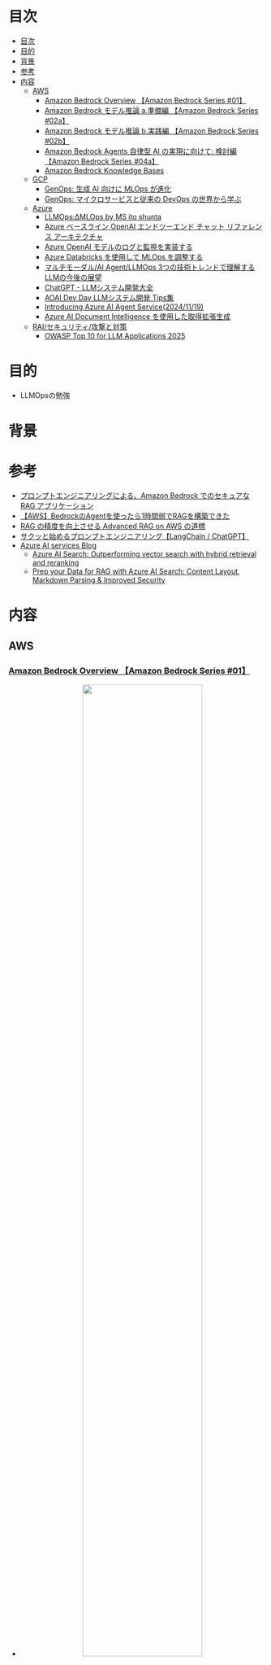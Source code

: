 # 目次
- [目次](#目次)
- [目的](#目的)
- [背景](#背景)
- [参考](#参考)
- [内容](#内容)
  - [AWS](#aws)
    - [Amazon Bedrock Overview 【Amazon Bedrock Series #01】](#amazon-bedrock-overview-amazon-bedrock-series-01)
    - [Amazon Bedrock モデル推論 a.準備編 【Amazon Bedrock Series #02a】](#amazon-bedrock-モデル推論-a準備編-amazon-bedrock-series-02a)
    - [Amazon Bedrock モデル推論 b.実践編 【Amazon Bedrock Series #02b】](#amazon-bedrock-モデル推論-b実践編-amazon-bedrock-series-02b)
    - [Amazon Bedrock Agents 自律型 AI の実現に向けて: 検討編 【Amazon Bedrock Series #04a】](#amazon-bedrock-agents-自律型-ai-の実現に向けて-検討編-amazon-bedrock-series-04a)
    - [Amazon Bedrock Knowledge Bases](#amazon-bedrock-knowledge-bases)
  - [GCP](#gcp)
    - [GenOps: 生成 AI 向けに MLOps が進化](#genops-生成-ai-向けに-mlops-が進化)
    - [GenOps: マイクロサービスと従来の DevOps の世界から学ぶ](#genops-マイクロサービスと従来の-devops-の世界から学ぶ)
  - [Azure](#azure)
    - [LLMOps:ΔMLOps by MS ito shunta](#llmopsδmlops-by-ms-ito-shunta)
    - [Azure ベースライン OpenAI エンドツーエンド チャット リファレンス アーキテクチャ](#azure-ベースライン-openai-エンドツーエンド-チャット-リファレンス-アーキテクチャ)
    - [Azure OpenAI モデルのログと監視を実装する](#azure-openai-モデルのログと監視を実装する)
    - [Azure Databricks を使用して MLOps を調整する](#azure-databricks-を使用して-mlops-を調整する)
    - [マルチモーダル/AI Agent/LLMOps 3つの技術トレンドで理解するLLMの今後の展望](#マルチモーダルai-agentllmops-3つの技術トレンドで理解するllmの今後の展望)
    - [ChatGPT - LLMシステム開発大全](#chatgpt---llmシステム開発大全)
    - [AOAI Dev Day LLMシステム開発 Tips集](#aoai-dev-day-llmシステム開発-tips集)
    - [Introducing Azure AI Agent Service(2024/11/19)](#introducing-azure-ai-agent-service20241119)
    - [Azure AI Document Intelligence を使用した取得拡張生成](#azure-ai-document-intelligence-を使用した取得拡張生成)
  - [RAI/セキュリティ/攻撃と対策](#raiセキュリティ攻撃と対策)
    - [OWASP Top 10 for LLM Applications 2025](#owasp-top-10-for-llm-applications-2025)
# 目的
- LLMOpsの勉強
# 背景
# 参考
- [プロンプトエンジニアリングによる、Amazon Bedrock でのセキュアな RAG アプリケーション](https://aws.amazon.com/jp/blogs/news/secure-rag-applications-using-prompt-engineering-on-amazon-bedrock/)
- [【AWS】BedrockのAgentを使ったら1時間弱でRAGを構築できた](https://zenn.dev/ncdc/articles/41bf6e7735ec9f)
- [RAG の精度を向上させる Advanced RAG on AWS の道標](https://aws.amazon.com/jp/blogs/news/a-practical-guide-to-improve-rag-systems-with-advanced-rag-on-aws/)
- [サクッと始めるプロンプトエンジニアリング【LangChain / ChatGPT】](https://zenn.dev/umi_mori/books/prompt-engineer)
- [Azure AI services Blog](https://techcommunity.microsoft.com/category/ai/blog/azure-ai-services-blog)
  - [Azure AI Search: Outperforming vector search with hybrid retrieval and reranking](https://techcommunity.microsoft.com/blog/azure-ai-services-blog/azure-ai-search-outperforming-vector-search-with-hybrid-retrieval-and-reranking/3929167)
  - [Prep your Data for RAG with Azure AI Search: Content Layout, Markdown Parsing & Improved Security](https://techcommunity.microsoft.com/blog/azure-ai-services-blog/prep-your-data-for-rag-with-azure-ai-search-content-layout-markdown-parsing--imp/4303538)
# 内容
## AWS
### [Amazon Bedrock Overview 【Amazon Bedrock Series #01】](https://pages.awscloud.com/rs/112-TZM-766/images/AWS-Black-Belt_2024_Amazon-Bedrock-Overview_v1.pdf)
- <p align='center'><img src='./img/README-template_2024-10-27-14-16-29.png' width='70%'></p>
- <p align='center'><img src='./img/README-template_2024-10-27-14-32-03.png' width='70%'></p>
- <p align='center'><img src='./img/README-template_2024-10-27-15-24-11.png' width='70%'></p>
- <p align='center'><img src='./img/README-template_2024-10-27-15-18-23.png' width='70%'></p>
- <p align='center'><img src='./img/README-template_2024-10-27-15-18-49.png' width='70%'></p>
- <p align='center'><img src='./img/README-template_2024-10-27-15-19-12.png' width='70%'></p>
- <p align='center'><img src='./img/README-template_2024-10-27-15-20-58.png' width='70%'></p>
- <p align='center'><img src='./img/README-template_2024-10-27-15-21-47.png' width='70%'></p>
- <p align='center'><img src='./img/README-template_2024-10-27-15-40-18.png' width='70%'></p>
- <p align='center'><img src='./img/README-template_2024-10-27-15-40-45.png' width='70%'></p>
- <p align='center'><img src='./img/README-template_2024-10-27-15-41-32.png' width='70%'></p>
- <p align='center'><img src='./img/README-template_2024-10-27-16-00-42.png' width='70%'></p>
- <p align='center'><img src='./img/README-template_2024-10-27-16-01-41.png' width='70%'></p>
- <p align='center'><img src='./img/README-template_2024-10-27-16-02-41.png' width='70%'></p>
- <p align='center'><img src='./img/README-template_2024-10-27-16-13-18.png' width='70%'></p>
- <p align='center'><img src='./img/README-template_2024-10-27-16-13-44.png' width='70%'></p>
- <p align='center'><img src='./img/README-template_2024-10-27-16-14-00.png' width='70%'></p>
- <p align='center'><img src='./img/README-template_2024-10-27-16-14-20.png' width='70%'></p>
- cross-regionについて(別資料)
  - <p align='center'><img src='./img/README-template_2024-10-27-16-17-43.png' width='70%'></p>
  - <p align='center'><img src='./img/README-template_2024-10-27-16-18-08.png' width='70%'></p>
  - <p align='center'><img src='./img/README-template_2024-10-27-16-18-37.png' width='70%'></p>
  - <p align='center'><img src='./img/README-template_2024-10-27-16-18-54.png' width='70%'></p>
- <p align='center'><img src='./img/README-template_2024-10-27-16-39-25.png' width='70%'></p>
- <p align='center'><img src='./img/README-template_2024-10-27-16-39-43.png' width='70%'></p>
### [Amazon Bedrock モデル推論 a.準備編 【Amazon Bedrock Series #02a】](https://pages.awscloud.com/rs/112-TZM-766/images/AWS-Black-Belt_2024_Amazon-Bedrock-Model-Inference-a_0909_v1.pdf)
- <p align='center'><img src='./img/README_2024-11-02-17-57-24.png' width='70%'></p>
- <p align='center'><img src='./img/README_2024-11-02-17-57-52.png' width='70%'></p>
- <p align='center'><img src='./img/README_2024-11-02-17-58-12.png' width='70%'></p>
- <p align='center'><img src='./img/README_2024-11-02-17-58-50.png' width='70%'></p>
- <p align='center'><img src='./img/README_2024-11-02-17-59-25.png' width='70%'></p>
- <p align='center'><img src='./img/README_2024-11-02-18-00-09.png' width='70%'></p>
- <p align='center'><img src='./img/README_2024-11-02-18-00-26.png' width='70%'></p>
- <p align='center'><img src='./img/README_2024-11-02-18-01-10.png' width='70%'></p>
- <p align='center'><img src='./img/README_2024-11-02-18-01-25.png' width='70%'></p>
- <p align='center'><img src='./img/README_2024-11-02-18-01-41.png' width='70%'></p>
- <p align='center'><img src='./img/README_2024-11-02-18-03-08.png' width='70%'></p>
- <p align='center'><img src='./img/README_2024-11-02-18-03-39.png' width='70%'></p>
- <p align='center'><img src='./img/README_2024-11-02-18-04-17.png' width='70%'></p>
- <p align='center'><img src='./img/README_2024-11-02-18-04-31.png' width='70%'></p>
### [Amazon Bedrock モデル推論 b.実践編 【Amazon Bedrock Series #02b】](https://pages.awscloud.com/rs/112-TZM-766/images/AWS-Black-Belt_2024_Amazon-Bedrock-Model-Inference-b_0909_v1.pdfs)
- <p align='center'><img src='./img/README_2024-11-02-18-05-25.png' width='70%'></p>
- <p align='center'><img src='./img/README_2024-11-02-18-09-52.png' width='70%'></p>
- <p align='center'><img src='./img/README_2024-11-02-18-10-18.png' width='70%'></p>
- <p align='center'><img src='./img/README_2024-11-02-18-10-54.png' width='70%'></p>
- <p align='center'><img src='./img/README_2024-11-02-18-11-29.png' width='70%'></p>
- <p align='center'><img src='./img/README_2024-11-02-18-11-52.png' width='70%'></p>
- <p align='center'><img src='./img/README_2024-11-02-18-14-15.png' width='70%'></p>
- <p align='center'><img src='./img/README_2024-11-02-18-14-29.png' width='70%'></p>
- <p align='center'><img src='./img/README_2024-11-02-18-15-12.png' width='70%'></p>
- <p align='center'><img src='./img/README_2024-11-02-18-15-43.png' width='70%'></p>
- <p align='center'><img src='./img/README_2024-11-02-18-16-11.png' width='70%'></p>
- <p align='center'><img src='./img/README_2024-11-02-18-16-59.png' width='70%'></p>
- <p align='center'><img src='./img/README_2024-11-02-18-17-13.png' width='70%'></p>
- <p align='center'><img src='./img/README_2024-11-02-18-17-57.png' width='70%'></p>
### [Amazon Bedrock Agents 自律型 AI の実現に向けて: 検討編 【Amazon Bedrock Series #04a】](https://pages.awscloud.com/rs/112-TZM-766/images/AWS-Black-Belt_2024_Amazon-Bedrock-Agents_0930_v1.pdf)
- <p align='center'><img src='./img/README_2024-11-03-14-51-47.png' width='70%'></p>
- <p align='center'><img src='./img/README_2024-11-03-14-52-11.png' width='70%'></p>
- <p align='center'><img src='./img/README_2024-11-03-14-52-29.png' width='70%'></p>
- <p align='center'><img src='./img/README_2024-11-03-14-52-44.png' width='70%'></p>
- <p align='center'><img src='./img/README_2024-11-03-14-54-21.png' width='70%'></p>
- <p align='center'><img src='./img/README_2024-11-03-15-00-23.png' width='70%'></p>
- <p align='center'><img src='./img/README_2024-11-03-15-01-34.png' width='70%'></p>
- <p align='center'><img src='./img/README_2024-11-03-15-01-51.png' width='70%'></p>
- <p align='center'><img src='./img/README_2024-11-03-15-02-12.png' width='70%'></p>
- <p align='center'><img src='./img/README_2024-11-03-15-04-41.png' width='70%'></p>
- <p align='center'><img src='./img/README_2024-11-03-15-04-53.png' width='70%'></p>
- <p align='center'><img src='./img/README_2024-11-03-15-05-08.png' width='70%'></p>
- <p align='center'><img src='./img/README_2024-11-03-15-07-14.png' width='70%'></p>
- <p align='center'><img src='./img/README_2024-11-03-15-07-27.png' width='70%'></p>
- <p align='center'><img src='./img/README_2024-11-03-15-07-45.png' width='70%'></p>
- <p align='center'><img src='./img/README_2024-11-03-15-07-59.png' width='70%'></p>
- <p align='center'><img src='./img/README_2024-11-03-15-08-16.png' width='70%'></p>
### [Amazon Bedrock Knowledge Bases](https://pages.awscloud.com/rs/112-TZM-766/images/AWS-Black-Belt_2024_Amazon-Bedrock-Knowledge-Bases_0920_v1.pdf)
- <p align='center'><img src='./img/README_2024-11-03-15-34-33.png' width='70%'></p>
- <p align='center'><img src='./img/README_2024-11-03-15-36-33.png' width='70%'></p>
- <p align='center'><img src='./img/README_2024-11-03-15-35-46.png' width='70%'></p>
- <p align='center'><img src='./img/README_2024-11-03-15-35-58.png' width='70%'></p>
- <p align='center'><img src='./img/README_2024-11-03-15-37-01.png' width='70%'></p>
- <p align='center'><img src='./img/README_2024-11-03-15-41-57.png' width='70%'></p>
- <p align='center'><img src='./img/README_2024-11-03-15-42-11.png' width='70%'></p>
- <p align='center'><img src='./img/README_2024-11-03-15-42-26.png' width='70%'></p>
- <p align='center'><img src='./img/README_2024-11-03-15-43-03.png' width='70%'></p>
- <p align='center'><img src='./img/README_2024-11-03-15-43-16.png' width='70%'></p>
- <p align='center'><img src='./img/README_2024-11-03-15-43-51.png' width='70%'></p>
- <p align='center'><img src='./img/README_2024-11-03-15-44-05.png' width='70%'></p>
- <p align='center'><img src='./img/README_2024-11-03-15-44-19.png' width='70%'></p>
- <p align='center'><img src='./img/README_2024-11-03-15-52-02.png' width='70%'></p>
- <p align='center'><img src='./img/README_2024-11-03-15-52-16.png' width='70%'></p>
- <p align='center'><img src='./img/README_2024-11-03-16-07-41.png' width='70%'></p>
- <p align='center'><img src='./img/README_2024-11-03-16-08-21.png' width='70%'></p>
- <p align='center'><img src='./img/README_2024-11-03-16-09-45.png' width='70%'></p>
- <p align='center'><img src='./img/README_2024-11-03-16-10-05.png' width='70%'></p>
- <p align='center'><img src='./img/README_2024-11-03-16-15-45.png' width='70%'></p>
- <p align='center'><img src='./img/README_2024-11-03-16-16-00.png' width='70%'></p>
- <p align='center'><img src='./img/README_2024-11-03-16-22-35.png' width='70%'></p>
- <p align='center'><img src='./img/README_2024-11-03-16-29-43.png' width='70%'></p>
- <p align='center'><img src='./img/README_2024-11-03-16-30-19.png' width='70%'></p>
- <p align='center'><img src='./img/README_2024-11-03-16-30-31.png' width='70%'></p>
- <p align='center'><img src='./img/README_2024-11-03-16-30-45.png' width='70%'></p>
- <p align='center'><img src='./img/README_2024-11-03-16-31-00.png' width='70%'></p>
- <p align='center'><img src='./img/README_2024-11-03-16-31-12.png' width='70%'></p>
- <p align='center'><img src='./img/README_2024-11-03-16-33-31.png' width='70%'></p>
- <p align='center'><img src='./img/README_2024-11-03-16-34-30.png' width='70%'></p>
- <p align='center'><img src='./img/README_2024-11-03-16-34-41.png' width='70%'></p>
- <p align='center'><img src='./img/README_2024-11-03-16-35-03.png' width='70%'></p>
- <p align='center'><img src='./img/README_2024-11-03-16-35-16.png' width='70%'></p> 
- <p align='center'><img src='./img/README_2024-11-03-16-39-57.png' width='70%'></p>
- <p align='center'><img src='./img/README_2024-11-03-16-40-10.png' width='70%'></p>
- <p align='center'><img src='./img/README_2024-11-03-16-40-40.png' width='70%'></p>
- <p align='center'><img src='./img/README_2024-11-03-16-40-54.png' width='70%'></p>
- <p align='center'><img src='./img/README_2024-11-03-16-41-15.png' width='70%'></p>
## GCP
### [GenOps: 生成 AI 向けに MLOps が進化](https://cloud.google.com/blog/ja/products/ai-machine-learning/learn-how-to-build-and-scale-generative-ai-solutions-with-genops)
- <p align='center'><img src='./img/README_2024-11-09-14-14-47.png' width='70%'></p>
- <p align='center'><img src='./img/README_2024-11-09-14-17-09.png' width='70%'></p>
- <p align='center'><img src='./img/README_2024-11-09-14-24-31.png' width='70%'></p>
- <p align='center'><img src='./img/README_2024-11-09-14-25-57.png' width='70%'></p>
### [GenOps: マイクロサービスと従来の DevOps の世界から学ぶ](https://cloud.google.com/blog/ja/products/devops-sre/genops-learnings-from-microservices-and-traditional-devops)
- <p align='center'><img src='./img/README_2024-11-09-14-56-04.png' width='70%'></p>
- <p align='center'><img src='./img/README_2024-11-09-14-56-32.png' width='70%'></p>
- <p align='center'><img src='./img/README_2024-11-09-15-02-22.png' width='70%'></p>
- <p align='center'><img src='./img/README_2024-11-09-15-05-08.png' width='70%'></p>
- <p align='center'><img src='./img/README_2024-11-09-15-05-23.png' width='70%'></p>
## Azure
### [LLMOps:ΔMLOps by MS ito shunta](https://speakerdeck.com/shuntaito/llmops-dmlops)
- <p align='center'><img src='./img/README_2024-10-27-17-04-10.png' width='70%'></p>
- <p align='center'><img src='./img/README_2024-10-27-17-11-48.png' width='70%'></p>
- <p align='center'><img src='./img/README_2024-10-27-17-12-43.png' width='70%'></p>
- <p align='center'><img src='./img/README_2024-11-02-16-48-05.png' width='70%'></p>
- <p align='center'><img src='./img/README_2024-11-02-16-48-36.png' width='70%'></p>
- <p align='center'><img src='./img/README_2024-11-02-16-49-31.png' width='70%'></p>
- <p align='center'><img src='./img/README_2024-11-02-16-52-35.png' width='70%'></p>
- <p align='center'><img src='./img/README_2024-11-02-16-52-59.png' width='70%'></p>
- <p align='center'><img src='./img/README_2024-11-02-16-55-02.png' width='70%'></p>
- <p align='center'><img src='./img/README_2024-11-02-16-56-42.png' width='70%'></p>
- <p align='center'><img src='./img/README_2024-11-02-16-59-45.png' width='70%'></p>
- <p align='center'><img src='./img/README_2024-11-02-17-01-14.png' width='70%'></p>
- <p align='center'><img src='./img/README_2024-11-02-17-02-21.png' width='70%'></p>
- <p align='center'><img src='./img/README_2024-11-02-17-02-56.png' width='70%'></p>
- <p align='center'><img src='./img/README_2024-11-02-17-04-05.png' width='70%'></p>
- <p align='center'><img src='./img/README_2024-11-02-17-05-53.png' width='70%'></p>
- <p align='center'><img src='./img/README_2024-11-02-17-13-23.png' width='70%'></p>
- <p align='center'><img src='./img/README_2024-11-02-17-14-06.png' width='70%'></p>
- <p align='center'><img src='./img/README_2024-11-02-17-15-04.png' width='70%'></p>
- <p align='center'><img src='./img/README_2024-11-02-17-22-29.png' width='70%'></p>
- <p align='center'><img src='./img/README_2024-11-02-17-22-47.png' width='70%'></p>
- <p align='center'><img src='./img/README_2024-11-02-17-23-10.png' width='70%'></p>
- <p align='center'><img src='./img/README_2024-11-02-17-24-54.png' width='70%'></p>
- <p align='center'><img src='./img/README_2024-11-02-17-29-51.png' width='70%'></p>
- <p align='center'><img src='./img/README_2024-11-02-17-30-34.png' width='70%'></p>
- <p align='center'><img src='./img/README_2024-11-02-17-31-56.png' width='70%'></p>
- <p align='center'><img src='./img/README_2024-11-02-17-32-24.png' width='70%'></p>
- <p align='center'><img src='./img/README_2024-11-02-17-33-28.png' width='70%'></p>
- <p align='center'><img src='./img/README_2024-11-02-17-34-14.png' width='70%'></p>
- <p align='center'><img src='./img/README_2024-11-02-17-36-43.png' width='70%'></p>
- <p align='center'><img src='./img/README_2024-11-02-17-38-02.png' width='70%'></p>
- <p align='center'><img src='./img/README_2024-11-02-17-47-02.png' width='70%'></p>
### [Azure ベースライン OpenAI エンドツーエンド チャット リファレンス アーキテクチャ](https://learn.microsoft.com/ja-jp/azure/architecture/ai-ml/architecture/baseline-openai-e2e-chat)
- <p align='center'><img src='./img/README_2024-11-09-15-21-22.png' width='70%'></p>
### [Azure OpenAI モデルのログと監視を実装する](https://learn.microsoft.com/ja-jp/azure/architecture/ai-ml/openai/architecture/log-monitor-azure-openai)
- <p align='center'><img src='./img/README_2024-11-09-15-23-20.png' width='70%'></p>
### [Azure Databricks を使用して MLOps を調整する](https://learn.microsoft.com/ja-jp/azure/architecture/ai-ml/idea/orchestrate-machine-learning-azure-databricks)
- <p align='center'><img src='./img/README_2024-11-09-15-23-54.png' width='70%'></p>
### [マルチモーダル/AI Agent/LLMOps 3つの技術トレンドで理解するLLMの今後の展望](https://speakerdeck.com/hirosatogamo/llmops-3tunoji-shu-torendodeli-jie-surullmnojin-hou-nozhan-wang)
- <p align='center'><img src='./img/README_2024-11-17-15-42-49.png' width='70%'></p>
- <p align='center'><img src='./img/README_2024-11-17-14-59-19.png' width='70%'></p>
- <p align='center'><img src='./img/README_2024-11-17-15-02-52.png' width='70%'></p>
- <p align='center'><img src='./img/README_2024-11-17-15-20-43.png' width='70%'></p>
- <p align='center'><img src='./img/README_2024-11-17-15-39-02.png' width='70%'></p>
- <p align='center'><img src='./img/README_2024-11-17-15-41-05.png' width='70%'></p>
- <p align='center'><img src='./img/README_2024-11-17-15-43-30.png' width='70%'></p>
- <p align='center'><img src='./img/README_2024-11-17-15-43-44.png' width='70%'></p>
- <p align='center'><img src='./img/README_2024-11-17-15-44-32.png' width='70%'></p>
- <p align='center'><img src='./img/README_2024-11-17-15-45-53.png' width='70%'></p>
- <p align='center'><img src='./img/README_2024-11-17-15-48-39.png' width='70%'></p>
- <p align='center'><img src='./img/README_2024-11-17-15-48-56.png' width='70%'></p>
- <p align='center'><img src='./img/README_2024-11-17-15-51-36.png' width='70%'></p>
- <p align='center'><img src='./img/README_2024-11-17-15-52-20.png' width='70%'></p>
- <p align='center'><img src='./img/README_2024-11-17-15-52-44.png' width='70%'></p>
- <p align='center'><img src='./img/README_2024-11-17-15-55-21.png' width='70%'></p>
- <p align='center'><img src='./img/README_2024-11-17-15-55-54.png' width='70%'></p>
- <p align='center'><img src='./img/README_2024-11-17-15-56-56.png' width='70%'></p>
- <p align='center'><img src='./img/README_2024-11-17-15-57-51.png' width='70%'></p>
- <p align='center'><img src='./img/README_2024-11-17-16-01-14.png' width='70%'></p>
- [※Sentiment分析とは](https://aws.amazon.com/jp/what-is/sentiment-analysis/)
- <p align='center'><img src='./img/README_2024-11-17-16-20-11.png' width='70%'></p>
- <p align='center'><img src='./img/README_2024-11-17-16-21-29.png' width='70%'></p>
- <p align='center'><img src='./img/README_2024-11-17-16-21-42.png' width='70%'></p>
### [ChatGPT - LLMシステム開発大全](https://speakerdeck.com/hirosatogamo/chatgpt-azure-openai-da-quan)
- <u>**※絞ってキャプチャしているが全部必読レベルのものなのでリンク先をみるべき**<u/>
- <p align='center'><img src='./img/README_2024-11-17-16-24-59.png' width='70%'></p>
- <p align='center'><img src='./img/README_2024-11-17-16-25-25.png' width='70%'></p>
- <p align='center'><img src='./img/README_2024-11-17-17-19-15.png' width='70%'></p>
- <p align='center'><img src='./img/README_2024-11-17-17-20-17.png' width='70%'></p>
- <p align='center'><img src='./img/README_2024-11-17-17-21-13.png' width='70%'></p>
- <p align='center'><img src='./img/README_2024-11-17-17-23-01.png' width='70%'></p>
- <p align='center'><img src='./img/README_2024-11-17-17-23-35.png' width='70%'></p>
- <p align='center'><img src='./img/README_2024-11-17-17-24-18.png' width='70%'></p>
- <p align='center'><img src='./img/README_2024-11-17-17-25-56.png' width='70%'></p>
- <p align='center'><img src='./img/README_2024-11-17-17-26-43.png' width='70%'></p>
- <p align='center'><img src='./img/README_2024-11-17-17-27-39.png' width='70%'></p>
- <p align='center'><img src='./img/README_2024-11-17-17-28-21.png' width='70%'></p>
- <p align='center'><img src='./img/README_2024-11-17-17-28-58.png' width='70%'></p>
- <p align='center'><img src='./img/README_2024-11-17-17-29-23.png' width='70%'></p>
- <p align='center'><img src='./img/README_2024-11-17-17-34-03.png' width='70%'></p>
- <p align='center'><img src='./img/README_2024-11-17-17-39-37.png' width='70%'></p>
- <p align='center'><img src='./img/README_2024-11-17-17-40-29.png' width='70%'></p>
- <p align='center'><img src='./img/README_2024-11-17-17-41-17.png' width='70%'></p>
- <p align='center'><img src='./img/README_2024-11-17-17-41-52.png' width='70%'></p>
- <p align='center'><img src='./img/README_2024-11-17-17-42-54.png' width='70%'></p>
- <p align='center'><img src='./img/README_2024-11-17-17-45-39.png' width='70%'></p>
- <p align='center'><img src='./img/README_2024-11-17-17-46-17.png' width='70%'></p>
- <p align='center'><img src='./img/README_2024-11-17-17-46-32.png' width='70%'></p>
- <p align='center'><img src='./img/README_2024-11-17-17-47-07.png' width='70%'></p>
- [Azure OpenAI Service の クォータ管理詳細](https://zenn.dev/microsoft/articles/be24a299f46a4d)
- <p align='center'><img src='./img/README_2024-11-17-17-49-43.png' width='70%'></p>
- <p align='center'><img src='./img/README_2024-11-17-17-50-49.png' width='70%'></p>
- <p align='center'><img src='./img/README_2024-11-17-17-51-16.png' width='70%'></p>
### [AOAI Dev Day LLMシステム開発 Tips集](https://speakerdeck.com/hirosatogamo/aoai-dev-day-llmsisutemukai-fa-tipsji)
### [Introducing Azure AI Agent Service(2024/11/19)](https://techcommunity.microsoft.com/blog/azure-ai-services-blog/introducing-azure-ai-agent-service/4298357)
- 来月(2024/12)プレビュー
- 参考：[【Ignite 2024 速報】新たな AI エージェント開発機能 「Azure AI Agent Service」 を発表し、Azure AI Foundry に統合 など](https://qiita.com/nohanaga/items/d3cc240758e41ee3ec3f)
- <p align='center'><img src='./img/README_2024-11-24-13-31-02.png' width='70%'></p>
- <p align='center'><img src='./img/README_2024-11-24-13-31-23.png' width='70%'></p>
### [Azure AI Document Intelligence を使用した取得拡張生成](https://learn.microsoft.com/ja-jp/azure/ai-services/document-intelligence/concept/retrieval-augmented-generation?view=doc-intel-3.1.0)
- pdfのテキスト化改善。マークダウン形式にして取り込む。表の情報もうまく取り込める。
- <p align='center'><img src='./img/README_2024-11-24-14-06-22.png' width='70%'></p>
- <p align='center'><img src='./img/README_2024-11-24-14-07-03.png' width='70%'></p>
- <p align='center'><img src='./img/README_2024-11-24-14-10-03.png' width='70%'></p>
- あとはOCR(Optical Character Recognition)と組み合わせる方法もある。
- <p align='center'><img src='./img/README_2024-11-24-14-11-01.png' width='70%'></p>

## RAI/セキュリティ/攻撃と対策
### [OWASP Top 10 for LLM Applications 2025](https://genai.owasp.org/resource/owasp-top-10-for-llm-applications-2025/)

| リスク | 概要 | 誰が気をつける | 備考 |
| --------------------------- | ---------------------------------------------- | ------------ | --- |
| LLM01:2025 Prompt Injection | プロンプトを用いてLLMの動作や出力に悪影響を与える脆弱性 | developer |  |
| LLM02:2025 Sensitive Information Disclosure | モデルが機密情報を出力する脆弱性 | platformer | 入力情報が学習 に利用されないことを確認すればOK |
| LLM03:2025 Supply Chain | モデルのサプライチェーンを利用した脆弱性 | platformer |  |
| LLM04:2025 Data and Model Poisoning | 学習データが汚染されることで生じる脆弱性 | platformer |  |
| LLM05:2025 Improper Output Handling | LLMの出力が他のシステムに入力される際に検証/サニタイズされないことによる脆弱性 | developer |  |
| LLM06:2025 Excessive Agency | エージェントの機能、権限が過剰なことで生じる脆弱性 | developer |  |
| LLM07:2025 System Prompt Leakage | プロンプトに含まれる機密情報が漏洩する脆弱性 | developer |  |
| LLM08:2025 Vector and Embedding Weaknesses | RAG構築時の脆弱性全般 | developer |  |
| LLM09:2025 Misinformation | ハルシネーション、またはユーザがLLMの出力を過信すること | developer, user |  |
| LLM10:2025 Unbounded Consumption | LLMのトークンを消費させる脆弱性 | developer |  |

- 日本語の参考
  - [『OWASP Top 10 for LLM Applications 2025』を読む](https://zenn.dev/kimitsu/scraps/ef20f73946f521)
  - [OWASP Top 10 for LLMでLLM Applicationsのセキュリティについて学ぶ](https://zenn.dev/loglass/articles/41b1b4e809aac9)

